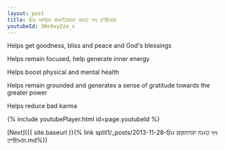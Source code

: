 ```yaml
---
layout: post
title: ਓਮ ਆਂਗਨ ਸਮਾਹਿਥਯਾ ਨਮਹ ੧੧ ਟਾਇਮਸ
youtubeId: 3Hr6xy2zo_s
---
```

 
 
Helps get goodness, bliss and peace and God's blessings
 
Helps remain focused, help generate inner energy 
 
Helps boost physical and mental health 
 
Helps remain grounded and generates a sense of gratitude towards the greater power 
 
Helps reduce bad karma
 
 
 
 


{% include youtubePlayer.html id=page.youtubeId %}
 
[Next]({{ site.baseurl }}{% link  split1/_posts/2013-11-28-ਓਮ ਸਗਨਾਯਾ ਨਮਹ ੧੧ ਟਾਇਮਸ.md%})
 
